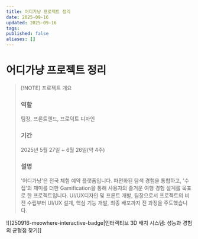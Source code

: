 ```yaml
---
title: 어디가냥 프로젝트 정리
date: 2025-09-16
updated: 2025-09-16
tags:
published: false
aliases: []
---
```

# 어디가냥 프로젝트 정리
> [!NOTE] 프로젝트 개요
> ### 역할
> 팀장, 프론트엔드, 프로덕트 디자인
> 
> ### 기간
>2025년 5월 27일 ~ 6월 26일(약 4주)
>
>### 설명
>'어디가냥'은 전국 체험 예약 플랫폼입니다.
>파편화된 탐색 경험을 통합하고, '수집'의 재미를 더한 Gamification을 통해 사용자의 즐거운 여행 경험 설계를 목표로 한 프로젝트입니다.
>UI/UX디자인 및 프론트 개발, 팀장으로서 프로젝트의 비전 수립부터 UI/UX 설계, 핵심 기능 개발, 최종 배포까지 전 과정을 주도했습니다.

![[250916-meowhere-interactive-badge|인터랙티브 3D 배지 시스템: 성능과 경험의 균형점 찾기]]